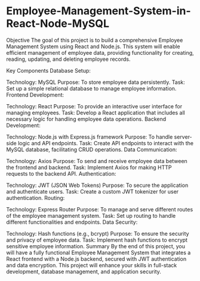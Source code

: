 # Employee-Management-System-in-React-Node-MySQL
 Objective
The goal of this project is to build a comprehensive Employee Management System using React and Node.js. This system will enable efficient management of employee data, providing functionality for creating, reading, updating, and deleting employee records.

Key Components
Database Setup:

Technology: MySQL
Purpose: To store employee data persistently.
Task: Set up a simple relational database to manage employee information.
Frontend Development:

Technology: React
Purpose: To provide an interactive user interface for managing employees.
Task: Develop a React application that includes all necessary logic for handling employee data operations.
Backend Development:

Technology: Node.js with Express.js framework
Purpose: To handle server-side logic and API endpoints.
Task: Create API endpoints to interact with the MySQL database, facilitating CRUD operations.
Data Communication:

Technology: Axios
Purpose: To send and receive employee data between the frontend and backend.
Task: Implement Axios for making HTTP requests to the backend API.
Authentication:

Technology: JWT (JSON Web Tokens)
Purpose: To secure the application and authenticate users.
Task: Create a custom JWT tokenizer for user authentication.
Routing:

Technology: Express Router
Purpose: To manage and serve different routes of the employee management system.
Task: Set up routing to handle different functionalities and endpoints.
Data Security:

Technology: Hash functions (e.g., bcrypt)
Purpose: To ensure the security and privacy of employee data.
Task: Implement hash functions to encrypt sensitive employee information.
Summary
By the end of this project, you will have a fully functional Employee Management System that integrates a React frontend with a Node.js backend, secured with JWT authentication and data encryption. This project will enhance your skills in full-stack development, database management, and application security.





